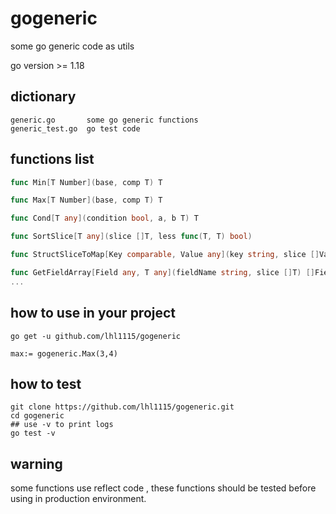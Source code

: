 # gogeneric
some go generic code as utils

go version >= 1.18

## dictionary
```
generic.go       some go generic functions
generic_test.go  go test code
```

## functions list
``` go
func Min[T Number](base, comp T) T

func Max[T Number](base, comp T) T

func Cond[T any](condition bool, a, b T) T 

func SortSlice[T any](slice []T, less func(T, T) bool) 

func StructSliceToMap[Key comparable, Value any](key string, slice []Value) map[Key]Value 

func GetFieldArray[Field any, T any](fieldName string, slice []T) []Field 
...
```


## how to use in your project
```
go get -u github.com/lhl1115/gogeneric

max:= gogeneric.Max(3,4)
```

## how to test 
```
git clone https://github.com/lhl1115/gogeneric.git
cd gogeneric
## use -v to print logs
go test -v 
```

## warning
some functions use reflect code , these functions should be tested before using in production environment.
